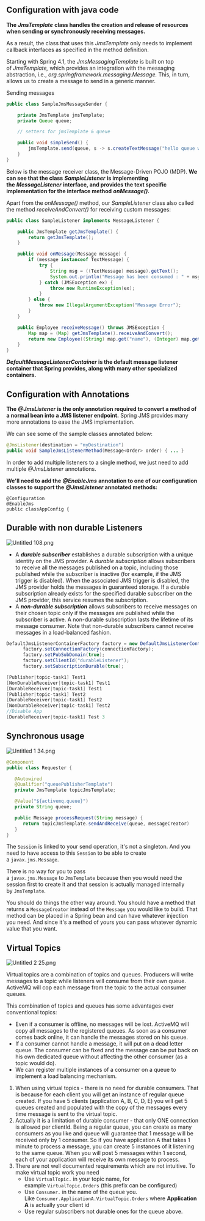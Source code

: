 ## Configuration with java code

**The** _**JmsTemplate**_ **class handles the creation and release of resources when sending or synchronously receiving messages.**

As a result, the class that uses this _JmsTemplate_ only needs to implement callback interfaces as specified in the method definition.

Starting with Spring 4.1, the _JmsMessagingTemplate_ is built on top of _JmsTemplate,_ which provides an integration with the messaging abstraction, i.e., _org.springframework.messaging.Message._ This, in turn, allows us to create a message to send in a generic manner.

Sending messages  
  

```Java
public class SampleJmsMessageSender {

    private JmsTemplate jmsTemplate;
    private Queue queue;

    // setters for jmsTemplate & queue

    public void simpleSend() {
        jmsTemplate.send(queue, s -> s.createTextMessage("hello queue world"));
    }
}
```

Below is the message receiver class, the Message-Driven POJO (MDP). **We can see that the class** _**SampleListener**_ **is implementing the** _**MessageListener**_ **interface, and provides the text specific implementation for the interface method** _**onMessage().**_

Apart from the _onMessage()_ method, our _SampleListener_ class also called the method _receiveAndConvert()_ for receiving custom messages:

```Java
public class SampleListener implements MessageListener {

    public JmsTemplate getJmsTemplate() {
        return getJmsTemplate();
    }

    public void onMessage(Message message) {
        if (message instanceof TextMessage) {
            try {
                String msg = ((TextMessage) message).getText();
                System.out.println("Message has been consumed : " + msg);
            } catch (JMSException ex) {
                throw new RuntimeException(ex);
            }
        } else {
            throw new IllegalArgumentException("Message Error");
        }
    }

    public Employee receiveMessage() throws JMSException {
        Map map = (Map) getJmsTemplate().receiveAndConvert();
        return new Employee((String) map.get("name"), (Integer) map.get("age"));
    }
}
```

_**DefaultMessageListenerContainer**_ **is the default message listener container that Spring provides, along with many other specialized containers.**

## Configuration with Annotations

**The** _**@JmsListener**_ **is the only annotation required to convert a method of a normal bean into a JMS listener endpoint.** Spring JMS provides many more annotations to ease the JMS implementation.

We can see some of the sample classes annotated below:

```Java
@JmsListener(destination = "myDestination")
public void SampleJmsListenerMethod(Message<Order> order) { ... }
```

In order to add multiple listeners to a single method, we just need to add multiple _@JmsListener_ annotations.

**We'll need to add the** _**@EnableJms**_ **annotation to one of our configuration classes to support the** _**@JmsListener**_ **annotated methods:**

```Plain
@Configuration
@EnableJms
public classAppConfig {
```

## Durable with non durable Listeners

![Untitled 108.png](Untitled%20108.png)

- A **_durable subscriber_** establishes a durable subscription with a unique identity on the JMS provider. A _durable subscription_ allows subscribers to receive all the messages published on a topic, including those published while the subscriber is inactive (for example, if the JMS trigger is disabled). When the associated JMS trigger is disabled, the JMS provider holds the messages in guaranteed storage. If a durable subscription already exists for the specified durable subscriber on the JMS provider, this service resumes the subscription.
- A **_non-durable subscription_** allows subscribers to receive messages on their chosen topic only if the messages are published while the subscriber is active. A non-durable subscription lasts the lifetime of its message consumer. Note that non-durable subscribers cannot receive messages in a load-balanced fashion.

```Java
DefaultJmsListenerContainerFactory factory = new DefaultJmsListenerContainerFactory();
      factory.setConnectionFactory(connectionFactory);
      factory.setPubSubDomain(true);
      factory.setClientId("durableListener");
      factory.setSubscriptionDurable(true);
```

```Java
[Publisher|topic-task1] Test1
[NonDurableReceiver|topic-task1] Test1
[DurableReceiver|topic-task1] Test1
[Publisher|topic-task1] Test2
[DurableReceiver|topic-task1] Test2
[NonDurableReceiver|topic-task1] Test2
//Disable App
[DurableReceiver|topic-task1] Test 3
```

## Synchronous usage

![Untitled 1 34.png](Untitled%201%2034.png)

```Java
@Component
public class Requester {

   @Autowired
   @Qualifier("queuePublisherTemplate")
   private JmsTemplate topicJmsTemplate;

   @Value("${activemq.queue}")
   private String queue;

   public Message processRequest(String message) {
      return topicJmsTemplate.sendAndReceive(queue, messageCreator)
   }
}
```

The `Session` is linked to your send operation, it's not a singleton. And you need to have access to this `Session` to be able to create a `javax.jms.Message`.

There is no way for you to pass a `javax.jms.Message` to `JmsTemplate` because then you would need the session first to create it and that session is actually managed internally by `JmsTemplate`.

You should do things the other way around. You should have a method that returns a `MessageCreator` instead of the `Message` you would like to build. That method can be placed in a Spring bean and can have whatever injection you need. And since it's a method of yours you can pass whatever dynamic value that you want.

  

## **Virtual Topics**

![Untitled 2 25.png](Untitled%202%2025.png)

Virtual topics are a combination of topics and queues. Producers will write messages to a topic while listeners will consume from their own queue. ActiveMQ will cop each message from the topic to the actual consumer queues.

This combination of topics and queues has some advantages over conventional topics:

- Even if a consumer is offline, no messages will be lost. ActiveMQ will copy all messages to the registered queues. As soon as a consumer comes back online, it can handle the messages stored on his queue.
- If a consumer cannot handle a message, it will put on a dead letter queue. The consumer can be fixed and the message can be put back on his own dedicated queue without affecting the other consumer (as a topic would do).
- We can register multiple instances of a consumer on a queue to implement a load balancing mechanism.

  

1. When using virtual topics - there is no need for durable consumers. That is because for each client you will get an instance of regular queue created. If you have 5 clients (application A, B, C, D, E) you will get 5 queues created and populated with the copy of the messages every time message is sent to the virtual topic.
2. Actually it is a limitation of durable consumer - that only ONE connection is allowed per clientId. Being a regular queue, you can create as many consumers as you like and queue will guarantee that 1 message will be received only by 1 consumer. So if you have application A that takes 1 minute to process a message, you can create 5 instances of it listening to the same queue. When you will post 5 messages within 1 second, each of your application will receive its own message to process.
3. There are not well documented requirements which are not intuitive. To make virtual topic work you need
    - Use `VirtualTopic.` in your topic name, for example `VirtualTopic.Orders` (this prefix can be configured)
    - Use `Consumer.` in the name of the queue you. Like `Consumer.ApplicationA.VirtualTopic.Orders` where **ApplicationA** is actually your client id
    - Use regular subscribers not durable ones for the queue above.